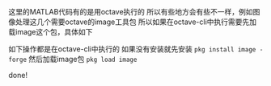 这里的MATLAB代码有的是用octave执行的
所以有些地方会有些不一样，例如图像处理这几个需要octave的image工具包
所以如果在octave-cli中执行需要先加载image这个包，具体如下

如下操作都是在octave-cli中执行的
如果没有安装就先安装 `pkg install image -forge`
然后加载image包 `pkg load image`

done!
